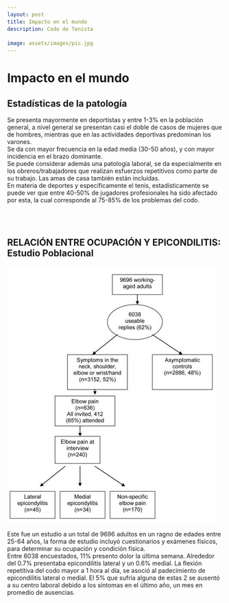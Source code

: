 ```yaml
---
layout: post
title: Impacto en el mundo
description: Codo de Tenista

image: assets/images/pic.jpg
---
```


<h1>Impacto en el mundo</h1>

<h2>Estadísticas de la patología</h2>
<p>Se presenta mayormente en deportistas y entre 1-3% en la población general, a nivel general se presentan casi el doble de casos de mujeres que de hombres, mientras que en las actividades deportivas predominan los varones.<br>
Se da con mayor frecuencia en la edad media (30-50 años), y con mayor incidencia en el brazo dominante.<br>
Se puede considerar además una patología laboral, se da especialmente en los obreros/trabajadores que realizan esfuerzos repetitivos como parte de su trabajo. Las amas de casa también están incluidas.<br>
En materia de deportes y específicamente el tenis, estadísticamente se puede ver que entre 40-50% de jugadores profesionales ha sido afectado por esta, la cual corresponde al 75-85% de los problemas del codo.<br></p><br><br>
  
<h2>RELACIÓN ENTRE OCUPACIÓN Y EPICONDILITIS: Estudio Poblacional</h2>
<span class="image fit"><img src="assets/images/I7.jpg" alt="" /></span>
<p>Este fue un estudio a un total de 9696 adultos en un ragno de edades entre 25-64 años, la forma de estudio incluyó cuestionarios y exámenes físicos, para determinar su ocupación y condición física.<br>
Entre 6038 encuestados, 11% presento dolor la última semana. Alrededor del 0.7% presentaba epicondilitis lateral y un 0.6% medial. La flexión repetitiva del codo mayor a 1 hora al día, se asoció al padecimiento de epicondilitis lateral o medial. El 5% que sufría alguna de estas 2 se ausentó a su centro laboral debido a los síntomas en el último año, un mes en promedio de ausencias.
</p><br><br><br>

<br>



